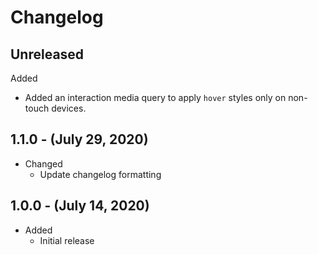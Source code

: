 # Changelog

## Unreleased

Added

* Added an interaction media query to apply `hover` styles only on non-touch devices.

## 1.1.0 - (July 29, 2020)

* Changed
  * Update changelog formatting

## 1.0.0 - (July 14, 2020)

* Added
  * Initial release
